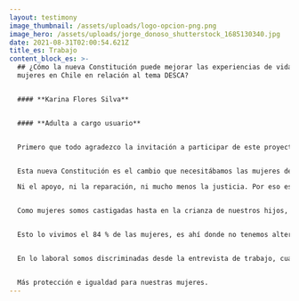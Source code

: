 ```yaml
---
layout: testimony
image_thumbnail: /assets/uploads/logo-opcion-png.png
image_hero: /assets/uploads/jorge_donoso_shutterstock_1685130340.jpg
date: 2021-08-31T02:00:54.621Z
title_es: Trabajo
content_block_es: >-
  ## ¿Cómo la nueva Constitución puede mejorar las experiencias de vida de las
  mujeres en Chile en relación al tema DESCA?


  #### **Karina Flores Silva**


  #### **Adulta a cargo usuario**


  Primero que todo agradezco la invitación a participar de este proyecto y les doy las gracias por confiar en mí.


  Esta nueva Constitución es el cambio que necesitábamos las mujeres de nuestro país para garantizar el cumplimiento de nuestros derechos, porque hoy en día somos vulnerables en todos los aspectos. Por ejemplo; en lo penal. Nuestras mujeres mueren en mano de sus agresores por la tardanza de medidas cautelares, dado que es totalmente burocrático todo el sistema judicial y, cuando se nos otorga la medida cautelar, no hay quien controle el cumplimiento de esta y al final es solo un papel que no nos garantiza nada. Las penas que se les da a un agresor son muy bajas comparado al daño que se hace hacia la mujer y su entorno. Ser víctima en este país es tan tenebroso en lo judicial, que jamás tendremos lo que esperamos.

  Ni el apoyo, ni la reparación, ni mucho menos la justicia. Por eso es importante cambiar la nueva Constitución.


  Como mujeres somos castigadas hasta en la crianza de nuestros hijos, porque si el alimentante no paga, nosotras no tenemos la garantía de la alimentación. Si bien es cierto, está estipulado en los derechos del niño que nuestros hijos tienen derecho a la salud, estudios y alimentación, pero si esto no se cumple, nada nos garantiza que se hará. Es ahí donde comienza el calvario de las madres al sentirse completamente desamparadas, ya que obligar a cumplir al alimentante es prácticamente imposible (y lo digo desde mi propia vivencia, con una deuda de pensión de más de ocho millones de pesos y pidiendo cumplimiento de pensión hace más de cuatro años y dejando los pies en el Tribunal semana tras semana y, aun así, no hay solución).


  Esto lo vivimos el 84 % de las mujeres, es ahí donde no tenemos alternativa y para darle lo mejor a nuestros hijos e hijas tenemos que trabajar el doble, sacrificando el tiempo con nuestros ellos y ellas. Creo que así como se persigue a un deudor del fisco, de entidades bancarias y tiendas comerciales, se deberían seguir a los deudores de pensión de alimentos.


  En lo laboral somos discriminadas desde la entrevista de trabajo, cuando se nos pregunta ¿cuántos hijos tiene y de qué edades? Las que tenemos más de 4 hijos y niños pequeños estamos perdidas. Como si tener hijos nos inhabilitara en lo profesional.


  Más protección e igualdad para nuestras mujeres.
---
```


